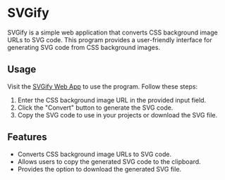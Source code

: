 # SVGify

SVGify is a simple web application that converts CSS background image URLs to SVG code. This program provides a user-friendly interface for generating SVG code from CSS background images.

## Usage

Visit the [SVGify Web App](https://svgify.dinukasandeepa.com/) to use the program. Follow these steps:

1. Enter the CSS background image URL in the provided input field.
2. Click the "Convert" button to generate the SVG code.
3. Copy the SVG code to use in your projects or download the SVG file.

## Features

- Converts CSS background image URLs to SVG code.
- Allows users to copy the generated SVG code to the clipboard.
- Provides the option to download the generated SVG file.
